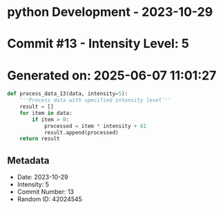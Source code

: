 ﻿# python Development - 2023-10-29
# Commit #13 - Intensity Level: 5
# Generated on: 2025-06-07 11:01:27
```python
def process_data_13(data, intensity=5):
    '''Process data with specified intensity level'''
    result = []
    for item in data:
        if item > 0:
            processed = item * intensity + 61
            result.append(processed)
    return result
```
## Metadata
- Date: 2023-10-29
- Intensity: 5
- Commit Number: 13
- Random ID: 42024545
